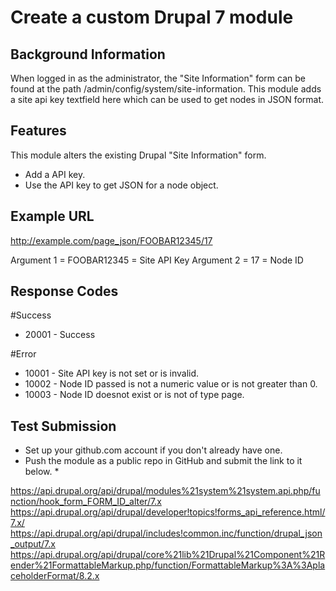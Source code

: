 # Create a custom Drupal 7 module

## Background Information

When logged in as the administrator, the "Site Information" form can be found at the path /admin/config/system/site-information. This module adds a site api key textfield here which can be used to get nodes in JSON format.

## Features

This module alters the existing Drupal "Site Information" form.

* Add a API key.
* Use the API key to get JSON for a node object.

## Example URL

http://example.com/page_json/FOOBAR12345/17

Argument 1 = FOOBAR12345 = Site API Key
Argument 2 = 17          = Node ID

## Response Codes

#Success
* 20001 - Success

#Error
* 10001 - Site API key is not set or is invalid.
* 10002 - Node ID passed is not a numeric value or is not greater than 0.
* 10003 - Node ID doesnot exist or is not of type page.

## Test Submission

* Set up your github.com account if you don't already have one.
* Push the module as a public repo in GitHub and submit the link to it below. *

https://api.drupal.org/api/drupal/modules%21system%21system.api.php/function/hook_form_FORM_ID_alter/7.x
https://api.drupal.org/api/drupal/developer!topics!forms_api_reference.html/7.x/
https://api.drupal.org/api/drupal/includes!common.inc/function/drupal_json_output/7.x
https://api.drupal.org/api/drupal/core%21lib%21Drupal%21Component%21Render%21FormattableMarkup.php/function/FormattableMarkup%3A%3AplaceholderFormat/8.2.x

